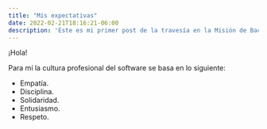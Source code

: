 ```yaml
---
title: "Mis expectativas"
date: 2022-02-21T18:16:21-06:00
description: 'Este es mi primer post de la travesía en la Misión de Backend con Node JS de Launch X.'
---
```


¡Hola!

Para mí la cultura profesional del software se basa en lo siguiente:

- Empatía.
- Disciplina.
- Solidaridad.
- Entusiasmo.
- Respeto.
